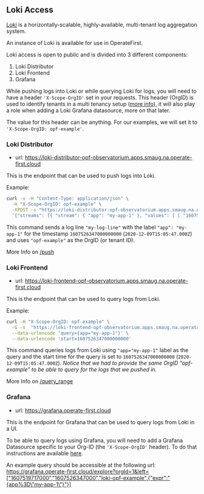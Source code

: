 ## Loki Access

[Loki](https://github.com/grafana/loki#loki-like-prometheus-but-for-logs) is a horizontally-scalable, highly-available, multi-tenant log aggregation system.

An instance of Loki is available for use in OperateFirst.

Loki access is open to public and is divided into 3 different components:

1. Loki Distributor
2. Loki Frontend
3. Grafana

While pushing logs into Loki or while querying Loki for logs,
you will need to have a header `'X-Scope-OrgID'` set in your requests.
This header (OrgID) is used to identify tenants in a multi tenancy setup ([more info](https://grafana.com/docs/loki/latest/operations/multi-tenancy/)),
it will also play a role when adding a Loki Grafana datasource, more on that later.

The value for this header can be anything.
For our examples, we will set it to `'X-Scope-OrgID: opf-example'`.

### Loki Distributor

- url: https://loki-distributor-opf-observatorium.apps.smaug.na.operate-first.cloud

This is the endpoint that can be used to push logs into Loki.

Example:

```bash
curl -v -H "Content-Type: application/json" \
  -H "X-Scope-OrgID: opf-example" \
  -XPOST -s "https://loki-distributor-opf-observatorium.apps.smaug.na.operate-first.cloud/loki/api/v1/push" --data-raw \
  '{"streams": [{ "stream": { "app": "my-app-1" }, "values": [ [ "1607526347000000000", "my-log-line" ] ] }]}'
```

This command sends a log line `"my-log-line"` with the label `"app": "my-app-1"` for the timestamp `1607526347000000000` (`2020-12-09T15:05:47.000Z`) and uses `"opf-example"` as the OrgID (or tenant ID).

More Info on [/push](https://grafana.com/docs/loki/latest/api/#post-lokiapiv1push)

### Loki Frontend

- url: https://loki-frontend-opf-observatorium.apps.smaug.na.operate-first.cloud

This is the endpoint that can be used to query logs from Loki.

Example:

```bash
curl -H "X-Scope-OrgID: opf-example" \
  -G -s  "https://loki-frontend-opf-observatorium.apps.smaug.na.operate-first.cloud/loki/api/v1/query_range" \
  --data-urlencode 'query={app="my-app-1"}' \
  --data-urlencode 'start=1607526347000000000'
```

This command queries logs from Loki using `"app="my-app-1"` label as the
query and the start time for the query is set to `1607526347000000000` (`2020-12-09T15:05:47.000Z`).
_Notice that we had to provide the same OrgID "opf-example" to be able to query for the logs that we pushed in._

More Info on [/query_range](https://grafana.com/docs/loki/latest/api/#get-lokiapiv1query_range)

### Grafana

- url: https://grafana.operate-first.cloud

This is the endpoint for Grafana that can be used to query logs from Loki in a UI.

To be able to query logs using Grafana, you will need to add a Grafana Datasource
specific to your Org-ID (the `'X-Scope-OrgID'` header). To do that instructions are available [here](./add_loki_grafana_datasource.md).

An example query should be accessible at the following url:
https://grafana.operate-first.cloud/explore?orgId=1&left=["1607519717000","1607526347000","loki-opf-example",{"expr":"{app%3D\"my-app-1\"}"}]
